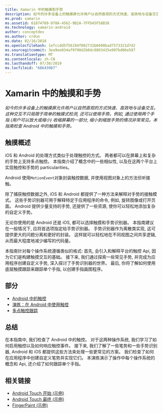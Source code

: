 ```yaml
---
title: Xamarin 中的触摸和手势
description: 如今的许多设备上的触摸屏允许用户以自然直观的方式快速、高效地与设备交互。 这种交互不只局限于简单的触摸式检测, 还可以使用手势。 例如, 通过使用两个手指 (用户可以放大或缩小) 收缩屏幕的一部分, 缩小到缩放手势的情况非常常见。本指南检查 Android 中的触摸和手势。
ms.prod: xamarin
ms.assetid: 61874769-978A-4562-9B2A-7FFD45F58B38
ms.technology: xamarin-android
author: conceptdev
ms.author: crdun
ms.date: 02/16/2018
ms.openlocfilehash: 1efccdd5f56194f002731b0490bad7573321d7d2
ms.sourcegitcommit: 3ea9ee034af9790d2b0dc0893435e997bd06e587
ms.translationtype: MT
ms.contentlocale: zh-CN
ms.lasthandoff: 07/30/2019
ms.locfileid: "68643987"
---
```

# <a name="touch-and-gestures-in-xamarinandroid"></a>Xamarin 中的触摸和手势

_如今的许多设备上的触摸屏允许用户以自然直观的方式快速、高效地与设备交互。这种交互不只局限于简单的触摸式检测, 还可以使用手势。例如, 通过使用两个手指 (用户可以放大或缩小) 收缩屏幕的一部分, 缩小到缩放手势的情况非常常见。本指南检查 Android 中的触摸和手势。_

## <a name="touch-overview"></a>触摸概述

iOS 和 Android 的处理方式类似于处理触控的方式。 两者都可以在屏幕上和复杂的手势上支持多点触控。 本指南介绍了概念中的一些相似性, 以及在这两个平台上实现触控和手势的 particularities。

Android 使用`MotionEvent`对象封装触控数据, 并使用视图对象上的方法侦听接触。

除了捕获触控数据之外, iOS 和 Android 都提供了一种方法来解释对手势的接触模式。 这些手势识别器可用于解释特定于应用程序的命令, 例如, 旋转图像或打开页面。 Android 提供少量支持的手势, 还提供了一些资源, 使你可以轻松地添加复杂的自定义手势。

无论你使用的是 Android 还是 iOS, 都可以选择触摸和手势识别器。 本指南建议在一般情况下, 应将首选项指定给手势识别器。 手势识别器作为离散类实现, 这可提供更大的问题分离和更好的封装。 这样就可以轻松地在不同视图之间共享逻辑, 从而最大程度地减少编写的代码量。

本指南针对每个操作系统遵循类似的格式: 首先, 会引入和解释平台的触控 Api, 因为它们是构建触摸交互的基础。 接下来, 我们通过探索一些常见手势, 并完成为应用程序创建自定义手势, 深入探讨了手势识别器的世界。 最后, 你将了解如何使用底层触摸跟踪来跟踪单个手指, 以创建手指画图程序。

## <a name="sections"></a>部分

-  [Android 中的触控](~/android/app-fundamentals/touch/android-touch-walkthrough.md)
-  [演练：在 Android 中使用触控](~/android/app-fundamentals/touch/android-touch-walkthrough.md)
-  [多点触控跟踪](touch-tracking.md)

## <a name="summary"></a>总结

在本指南中, 我们检查了 Android 中的触控。 对于这两种操作系统, 我们学习了如何启用触控以及如何响应触控事件。 接下来, 我们了解了一些笔势和一些手势识别器, Android 和 iOS 都提供这些方法来处理一些更常见的方案。 我们检查了如何在应用程序中创建自定义笔势并实现它们。 本演练演示了操作中每个操作系统的概念和 Api, 还介绍了如何跟踪单个手指。



## <a name="related-links"></a>相关链接

- [Android Touch 开始 (示例)](https://docs.microsoft.com/samples/xamarin/monodroid-samples/applicationfundamentals-touch-start)
- [Android Touch 最终 (示例)](https://docs.microsoft.com/samples/xamarin/monodroid-samples/applicationfundamentals-touch-final)
- [FingerPaint (示例)](https://docs.microsoft.com/samples/xamarin/monodroid-samples/applicationfundamentals-fingerpaint)
